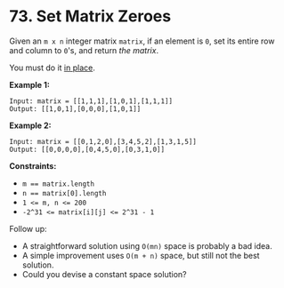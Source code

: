 # 73. Set Matrix Zeroes

Given an `m x n` integer matrix `matrix`, if an element is `0`, set its entire row and column to `0`'s, and return *the matrix*.

You must do it [in place](https://en.wikipedia.org/wiki/In-place_algorithm).

**Example 1:**

```
Input: matrix = [[1,1,1],[1,0,1],[1,1,1]]
Output: [[1,0,1],[0,0,0],[1,0,1]]
```

**Example 2:**

```
Input: matrix = [[0,1,2,0],[3,4,5,2],[1,3,1,5]]
Output: [[0,0,0,0],[0,4,5,0],[0,3,1,0]]
```

**Constraints:**

* `m == matrix.length`
* `n == matrix[0].length`
* `1 <= m, n <= 200`
* `-2^31 <= matrix[i][j] <= 2^31 - 1`

Follow up:

* A straightforward solution using `O(mn)` space is probably a bad idea.
* A simple improvement uses `O(m + n)` space, but still not the best solution.
* Could you devise a constant space solution?
